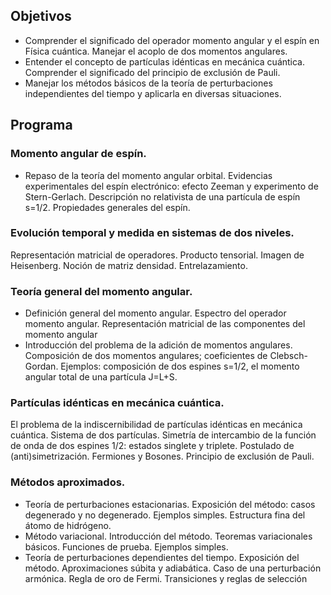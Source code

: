 ## Objetivos
-	Comprender el significado del operador momento angular y el espín en Física
cuántica. Manejar el acoplo de dos momentos angulares.
-	Entender el concepto de partículas idénticas en mecánica cuántica.
Comprender el significado del principio de exclusión de Pauli.
-	Manejar los métodos básicos de la teoría de perturbaciones independientes
del tiempo y aplicarla en diversas situaciones.

## Programa

### Momento angular de espín.
-	Repaso de la teoría del momento angular orbital.
Evidencias experimentales del espín electrónico: efecto Zeeman y experimento
de Stern-Gerlach.
Descripción no relativista de una partícula de espín s=1/2.
Propiedades generales del espín.
### Evolución temporal y medida en sistemas de dos niveles.
Representación matricial de operadores. Producto tensorial. Imagen de Heisenberg. Noción de
matriz densidad. Entrelazamiento.
### Teoría general del momento angular.
- Definición general del momento angular. Espectro del operador momento
angular. Representación matricial de las componentes del momento angular
- Introducción del problema de la adición de momentos angulares. Composición
de dos momentos angulares; coeficientes de Clebsch-Gordan. Ejemplos:
composición de dos espines s=1/2, el momento angular total de una partícula
J=L+S.
### Partículas idénticas en mecánica cuántica.
El problema de la indiscernibilidad de partículas idénticas en mecánica cuántica. Sistema de dos
partículas. Simetría de intercambio de la función de onda de dos espines 1/2:
estados singlete y triplete. Postulado de (anti)simetrización. Fermiones y
Bosones. Principio de exclusión de Pauli.
### Métodos aproximados.
- Teoría de perturbaciones estacionarias. Exposición del método: casos
degenerado y no degenerado. Ejemplos simples. Estructura fina del átomo de
hidrógeno.
 - Método variacional. Introducción del método. Teoremas variacionales
básicos. Funciones de prueba. Ejemplos simples.
- Teoría de perturbaciones dependientes del tiempo. Exposición del método.
Aproximaciones súbita y adiabática. Caso de una perturbación armónica. Regla
de oro de Fermi. Transiciones y reglas de selección
